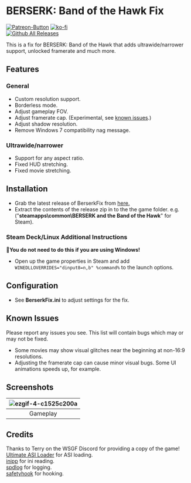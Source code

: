 # BERSERK: Band of the Hawk Fix
[![Patreon-Button](https://github.com/user-attachments/assets/56f4da45-0ed0-4210-a4a7-c381612370db)](https://www.patreon.com/Wintermance) [![ko-fi](https://ko-fi.com/img/githubbutton_sm.svg)](https://ko-fi.com/W7W01UAI9) <br />
[![Github All Releases](https://img.shields.io/github/downloads/Lyall/BerserkFix/total.svg)](https://github.com/Lyall/BerserkFix/releases)

This is a fix for BERSERK: Band of the Hawk that adds ultrawide/narrower support, unlocked framerate and much more.

## Features

### General
- Custom resolution support.
- Borderless mode.
- Adjust gameplay FOV.
- Adjust framerate cap. (Experimental, see [known issues](#known-issues).)
- Adjust shadow resolution.
- Remove Windows 7 compatibility nag message.

### Ultrawide/narrower
- Support for any aspect ratio.
- Fixed HUD stretching.
- Fixed movie stretching.

## Installation
- Grab the latest release of BerserkFix from [here.](https://github.com/Lyall/BerserkFix/releases)
- Extract the contents of the release zip in to the the game folder. e.g. ("**steamapps\common\BERSERK and the Band of the Hawk**" for Steam).

### Steam Deck/Linux Additional Instructions
🚩**You do not need to do this if you are using Windows!**
- Open up the game properties in Steam and add `WINEDLLOVERRIDES="dinput8=n,b" %command%` to the launch options.

## Configuration
- See **BerserkFix.ini** to adjust settings for the fix.

## Known Issues
Please report any issues you see.
This list will contain bugs which may or may not be fixed.

- Some movies may show visual glitches near the beginning at non-16:9 resolutions.
- Adjusting the framerate cap can cause minor visual bugs. Some UI animations speeds up, for example.

## Screenshots
| ![ezgif-4-c1525c200a](https://github.com/user-attachments/assets/57ad687c-28d1-445e-8176-c37f0b3175b5) |
|:--:|
| Gameplay |

## Credits
Thanks to Terry on the WSGF Discord for providing a copy of the game! <br/>
[Ultimate ASI Loader](https://github.com/ThirteenAG/Ultimate-ASI-Loader) for ASI loading. <br />
[inipp](https://github.com/mcmtroffaes/inipp) for ini reading. <br />
[spdlog](https://github.com/gabime/spdlog) for logging. <br />
[safetyhook](https://github.com/cursey/safetyhook) for hooking.
